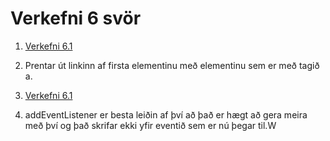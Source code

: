 # Verkefni 6 svör

1. [Verkefni 6.1](https://rawgit.com/gudmunduroh/JSVerkefni/master/verkefni%206/3/index.html)

2. Prentar út linkinn af firsta elementinu með elementinu sem er með tagið a.

3. [Verkefni 6.1](https://rawgit.com/gudmunduroh/JSVerkefni/master/verkefni%206/3/index.html)

4. addEventListener er besta leiðin af því að það er hægt að gera meira með því og það skrifar ekki yfir eventið sem er nú þegar til.W